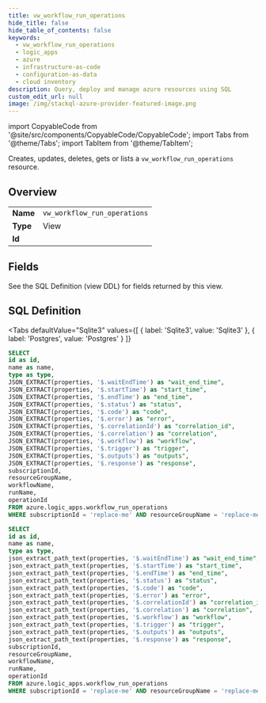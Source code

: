 ```yaml
--- 
title: vw_workflow_run_operations
hide_title: false
hide_table_of_contents: false
keywords:
  - vw_workflow_run_operations
  - logic_apps
  - azure
  - infrastructure-as-code
  - configuration-as-data
  - cloud inventory
description: Query, deploy and manage azure resources using SQL
custom_edit_url: null
image: /img/stackql-azure-provider-featured-image.png
---
```


import CopyableCode from '@site/src/components/CopyableCode/CopyableCode';
import Tabs from '@theme/Tabs';
import TabItem from '@theme/TabItem';

Creates, updates, deletes, gets or lists a <code>vw_workflow_run_operations</code> resource.

## Overview
<table><tbody>
<tr><td><b>Name</b></td><td><code>vw_workflow_run_operations</code></td></tr>
<tr><td><b>Type</b></td><td>View</td></tr>
<tr><td><b>Id</b></td><td><CopyableCode code="azure.logic_apps.vw_workflow_run_operations" /></td></tr>
</tbody></table>

## Fields

See the SQL Definition (view DDL) for fields returned by this view.

## SQL Definition

<Tabs
defaultValue="Sqlite3"
values={[
{ label: 'Sqlite3', value: 'Sqlite3' },
{ label: 'Postgres', value: 'Postgres' }
]}
>
<TabItem value="Sqlite3">

```sql
SELECT
id as id,
name as name,
type as type,
JSON_EXTRACT(properties, '$.waitEndTime') as "wait_end_time",
JSON_EXTRACT(properties, '$.startTime') as "start_time",
JSON_EXTRACT(properties, '$.endTime') as "end_time",
JSON_EXTRACT(properties, '$.status') as "status",
JSON_EXTRACT(properties, '$.code') as "code",
JSON_EXTRACT(properties, '$.error') as "error",
JSON_EXTRACT(properties, '$.correlationId') as "correlation_id",
JSON_EXTRACT(properties, '$.correlation') as "correlation",
JSON_EXTRACT(properties, '$.workflow') as "workflow",
JSON_EXTRACT(properties, '$.trigger') as "trigger",
JSON_EXTRACT(properties, '$.outputs') as "outputs",
JSON_EXTRACT(properties, '$.response') as "response",
subscriptionId,
resourceGroupName,
workflowName,
runName,
operationId
FROM azure.logic_apps.workflow_run_operations
WHERE subscriptionId = 'replace-me' AND resourceGroupName = 'replace-me' AND workflowName = 'replace-me' AND runName = 'replace-me' AND operationId = 'replace-me';
```

</TabItem>
<TabItem value="Postgres">

```sql
SELECT
id as id,
name as name,
type as type,
json_extract_path_text(properties, '$.waitEndTime') as "wait_end_time",
json_extract_path_text(properties, '$.startTime') as "start_time",
json_extract_path_text(properties, '$.endTime') as "end_time",
json_extract_path_text(properties, '$.status') as "status",
json_extract_path_text(properties, '$.code') as "code",
json_extract_path_text(properties, '$.error') as "error",
json_extract_path_text(properties, '$.correlationId') as "correlation_id",
json_extract_path_text(properties, '$.correlation') as "correlation",
json_extract_path_text(properties, '$.workflow') as "workflow",
json_extract_path_text(properties, '$.trigger') as "trigger",
json_extract_path_text(properties, '$.outputs') as "outputs",
json_extract_path_text(properties, '$.response') as "response",
subscriptionId,
resourceGroupName,
workflowName,
runName,
operationId
FROM azure.logic_apps.workflow_run_operations
WHERE subscriptionId = 'replace-me' AND resourceGroupName = 'replace-me' AND workflowName = 'replace-me' AND runName = 'replace-me' AND operationId = 'replace-me';
```

</TabItem>
</Tabs>
